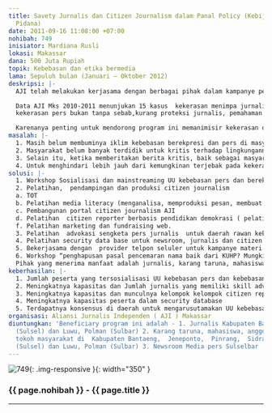 ```yaml
---
title: Savety Jurnalis dan Citizen Journalism dalam Panal Policy (Kebijakan Hukum
  Pidana)
date: 2011-09-16 11:08:00 +07:00
nohibah: 749
inisiator: Mardiana Rusli
lokasi: Makassar
dana: 500 Juta Rupiah
topik: Kebebasan dan etika bermedia
lama: Sepuluh bulan (Januari – Oktober 2012)
deskripsi: |-
  AJI telah melakukan kerjasama dengan berbagai pihak dalam kampanye perlindungan kebebasan berekspresi dan  pers. Program terakhir tahun 2010  bersama TIFA mensosialisasikan UU no 40 tahun 1999 tentang kebebasan pers dan kebebasan berekspresi. Program seperti ini masih baru di Sulsel. Masyarakat Sulsel bahkan jajaran hukumnya  masih jauh dari kesadaran akan UU tersebut sehingga seringkali memicu terjadinya kekerasan pers.

  Data AJI Mks 2010-2011 menunjukan 15 kasus  kekerasan menimpa jurnalis,2 menimpa perusahaan media,  2 kasus menimpa warga biasa terkait pemberitaan.
  kekerasan pers bukan tanpa sebab,kurang proteksi jurnalis, pemahaman jurnalistik, lemahnya  pemahaman UU, kurangnya kapasitas advokasi diri.   Sedangkan kasus menimpah warga biasa/ penulis dan nara sumber, karena pemahaman mekanisme penulisan dalam jejaring sosial dan media sebagai informasi publik, sangat kurang. Kondisi ini kerap berujung pada proses pidana.

  Karenanya penting untuk mendorong program ini memanimisir kekerasan dan tekanan sosial publik pada media. Alur aktivitas program yang kami ajukan adalah sebagai berikut : masyarakat target akan dicetak menjadi jurnalis warga yang akan semakin membumikan iklim kebebasan bereskpresi, mereka akan menjadi support system bagi Jurnalis AJI, Mereka  bersama sama memproduksi berita yang lebih terbuka dan lugas. Berita berita semacam itu, yang sebagian, bersifat rahasia sebelum diolah lebih jauh, musti dijaga dengan security database yang mumpuni, sehingga kebebasan pers tetap terjaga sembari tetap menjaga keamanan  pribadi.
masalah: |-
  1. Masih belum membuminya iklim kebebasan berekpresi dan pers di masyarakat, masyarakat Masih menginternalisasi kesadaran lama hukum  kolonial yang tertuang dalam KUHP, dan yang atas nama pencemaran nama baik mengekang kebebasan pers dan kebebasan berekspresi.
  2. Masyarakat belum banyak terdidik untuk kritis terhadap lingkungannya, dan untuk  menuangkan opini kritisnya dengan baik dan terstruktur sehingga bisa mempengaruhi publik.
  3. Selain itu, ketika memberitakan berita kritis, baik sebagai masyarakat umum atau wartawan tidak dibarengi kemampuan mengadvokasi diri.  sehingga mudah terjebak dalam kasus pencemaran nama baik, sengketa pers dan kekerasan pers lainnya.
  4. Untuk menghindari lebih jauh dari kemungkinan terjebak pada kekerasan pers, maka sasaran program juga perlu dilatih untuk pengamanan data data yang mereka / perusahaan pers dapat dari kemungkinan fraud, theft dan lainnya yang bisa membahayakan profesi dan keamanan mereka sendiri ketika data data tersebut tersebar, baik sengaja atau tidak.
solusi: |-
  1. Workshop Sosialisasi dan mainstreaming UU kebebasan pers dan berekspresi di Sulselbar yang belum tersosialisasikan oleh AJI, seperti Kabupaten Bantaeng,  Jeneponto,  Pinrang,  Sidrap,  Toraja (Sulsel)  Luwu, Polman (Sulbar)
  2. Pelatihan,  pendampingan dan produksi citizen journalism
  a. TOT
  b. Pelatihan media literacy (menganalisa, memproduksi pesan, membuat web)
  c. Pembangunan portal citizen journalism AJI
  d. Pelatihan  citizen reporter berbasis pendidikan demokrasi ( pelatihan ansos, civic education, dasar-dasar jurnalisme  dll) e. Pembentukan kelompok dampingan citizen jurnalis daerah, pendampingan produksi berita, pembangunan web citizen jurnalis daerah.
  f. Pelatihan marketing dan fundraising web.
  3. Pelatihan  advokasi sengketa pers jurnalis  untuk daerah rawan kekerasan : Kabupaten Bantaeng,  Jeneponto,  Pinrang,  Sidrap,  Toraja (Sulsel) dan Luwu, Polman (Sulbar).
  4. Pelatihan security data base untuk newsroom, jurnalis dan citizen reporter.
  5. Bekerjasama dengan  provider telpon seluler untuk kampanye materi pers dan hal-hal yang terkait kebebasan pers dan kebebasan berekspresi.
  6. Workshop “penghapusan pasal pencemaran nama baik dari KUHP? Mungkinkah?” dan launching portal citizen journalism AJI.
  Pihak yang menerima manfaat adalah jurnalis, karang taruna, mahasiswa, anggota LSM daerah, tokoh masyarakat di  Kabupaten Bantaeng,  Jeneponto,  Pinrang,  Sidrap,  Toraja (Sulsel) serta Luwu, Polman (Sulbar), dan Newsroom Media pers Sulselbar .
keberhasilan: |-
  1. Jumlah peserta yang tersosialisasi UU kebebasan pers dan kebebasan berekspresi
  2. Meningkatnya kapasitas dan Jumlah jurnalis yang memiliki skill advokasi sengketa pers dan daerah persebarannya
  3. Meningkatnya kapasitas dan munculnya kelompok kelompok citizen reporter  binaan tiap daerah target
  4. Meningkatnya kapasitas peserta dalam security database
  5. Terdapatnya konsensus di daerah untuk mengarusutamakan UU kebebasan pers dan kebebasan berekspresi dalam sengketa pers.
organisasi: Aliansi Jurnalis Independen ( AJI ) Makassar
diuntungkan: 'Beneficiary program ini adalah - 1. Jurnalis Kabupaten Bantaeng,  Jeneponto,  Pinrang,  Sidrap,  Toraja
  (Sulsel) dan Luwu, Polman (Sulbar) 2. Karang taruna, mahasiswa, anggota LSM daerah,
  tokoh masyarakat di  Kabupaten Bantaeng,  Jeneponto,  Pinrang,  Sidrap,  Toraja
  (Sulsel) dan Luwu, Polman (Sulbar) 3. Newsroom Media pers Sulselbar '
---
```


![749](/static/img/hibahcmb/749.png){: .img-responsive }{: width="350" }

### {{ page.nohibah }} - {{ page.title }}

---
